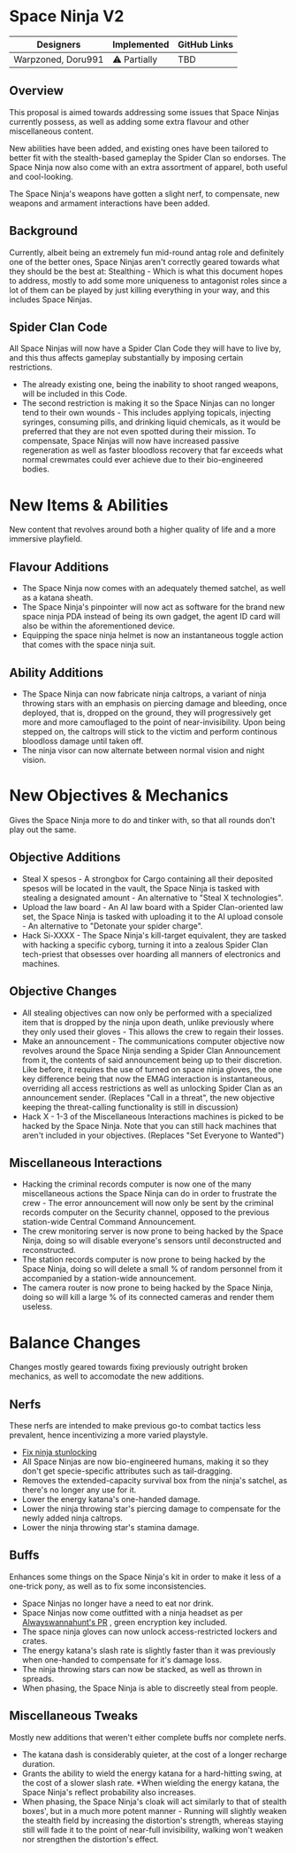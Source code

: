 # Space Ninja V2

| Designers | Implemented | GitHub Links |
|---|---|---|
| Warpzoned, Doru991 | :warning: Partially | TBD |

## Overview

This proposal is aimed towards addressing some issues that Space Ninjas currently possess, as well as adding some extra flavour and other miscellaneous content.</p>
<p>New abilities have been added, and existing ones have been tailored to better fit with the stealth-based gameplay the Spider Clan so endorses. The Space Ninja now also come with an extra assortment of apparel, both useful and cool-looking.</p>
<p>The Space Ninja's weapons have gotten a slight nerf, to compensate, new weapons and armament interactions have been added.

## Background

Currently, albeit being an extremely fun mid-round antag role and definitely one of the better ones, Space Ninjas aren't correctly geared towards what they should be the best at: Stealthing - Which is what this document hopes to address, mostly to add some more uniqueness to antagonist roles since a lot of them can be played by just killing everything in your way, and this includes Space Ninjas.

## Spider Clan Code

All Space Ninjas will now have a Spider Clan Code they will have to live by, and this thus affects gameplay substantially by imposing certain restrictions.

- The already existing one, being the inability to shoot ranged weapons, will be included in this Code.
- The second restriction is making it so the Space Ninjas can no longer tend to their own wounds - This includes applying topicals, injecting syringes, consuming pills, and drinking liquid chemicals, as it would be preferred that they are not even spotted during their mission. To compensate, Space Ninjas will now have increased passive regeneration as well as faster bloodloss recovery that far exceeds what normal crewmates could ever achieve due to their bio-engineered bodies.

# New Items & Abilities

New content that revolves around both a higher quality of life and a more immersive playfield.

## Flavour Additions

- The Space Ninja now comes with an adequately themed satchel, as well as a katana sheath.
- The Space Ninja's pinpointer will now act as software for the brand new space ninja PDA instead of being its own gadget, the agent ID card will also be within the aforementioned device.
- Equipping the space ninja helmet is now an instantaneous toggle action that comes with the space ninja suit.

## Ability Additions

- The Space Ninja can now fabricate ninja caltrops, a variant of ninja throwing stars with an emphasis on piercing damage and bleeding, once deployed, that is, dropped on the ground, they will progressively get more and more camouflaged to the point of near-invisibility. Upon being stepped on, the caltrops will stick to the victim and perform continous bloodloss damage until taken off.
- The ninja visor can now alternate between normal vision and night vision.

# New Objectives & Mechanics

Gives the Space Ninja more to do and tinker with, so that all rounds don't play out the same.

## Objective Additions

- Steal X spesos - A strongbox for Cargo containing all their deposited spesos will be located in the vault, the Space Ninja is tasked with stealing a designated amount - An alternative to "Steal X technologies".
- Upload the law board - An AI law board with a Spider Clan-oriented law set, the Space Ninja is tasked with uploading it to the AI upload console - An alternative to "Detonate your spider charge".
- Hack Si-XXXX - The Space Ninja's kill-target equivalent, they are tasked with hacking a specific cyborg, turning it into a zealous Spider Clan tech-priest that obsesses over hoarding all manners of electronics and machines.

## Objective Changes

- All stealing objectives can now only be performed with a specialized item that is dropped by the ninja upon death, unlike previously where they only used their gloves - This allows the crew to regain their losses.
- Make an announcement - The communications computer objective now revolves around the Space Ninja sending a Spider Clan Announcement from it, the contents of said announcement being up to their discretion. Like before, it requires the use of turned on space ninja gloves, the one key difference being that now the EMAG interaction is instantaneous, overriding all access restrictions as well as unlocking Spider Clan as an announcement sender. (Replaces "Call in a threat", the new objective keeping the threat-calling functionality is still in discussion)
- Hack X - 1-3 of the Miscellaneous Interactions machines is picked to be hacked by the Space Ninja. Note that you can still hack machines that aren't included in your objectives. (Replaces "Set Everyone to Wanted")

## Miscellaneous Interactions

- Hacking the criminal records computer is now one of the many miscellaneous actions the Space Ninja can do in order to frustrate the crew - The error announcement will now only be sent by the criminal records computer on the Security channel, opposed to the previous station-wide Central Command Announcement.
- The crew monitoring server is now prone to being hacked by the Space Ninja, doing so will disable everyone's sensors until deconstructed and reconstructed.
- The station records computer is now prone to being hacked by the Space Ninja, doing so will delete a small % of random personnel from it accompanied by a station-wide announcement.
- The camera router is now prone to being hacked by the Space Ninja, doing so will kill a large % of its connected cameras and render them useless.

# Balance Changes

Changes mostly geared towards fixing previously outright broken mechanics, as well to accomodate the new additions.

## Nerfs

These nerfs are intended to make previous go-to combat tactics less prevalent, hence incentivizing a more varied playstyle.

- [Fix ninja stunlocking](https://github.com/space-wizards/space-station-14/pull/33244)
- All Space Ninjas are now bio-engineered humans, making it so they don't get specie-specific attributes such as tail-dragging.
- Removes the extended-capacity survival box from the ninja's satchel, as there's no longer any use for it.
- Lower the energy katana's one-handed damage.
- Lower the ninja throwing star's piercing damage to compensate for the newly added ninja caltrops.
- Lower the ninja throwing star's stamina damage.

## Buffs

Enhances some things on the Space Ninja's kit in order to make it less of a one-trick pony, as well as to fix some inconsistencies.

- Space Ninjas no longer have a need to eat nor drink.
- Space Ninjas now come outfitted with a ninja headset as per [Alwayswannahunt's PR](https://github.com/space-wizards/space-station-14/pull/32841) , green encryption key included.
- The space ninja gloves can now unlock access-restricted lockers and crates.
- The energy katana's slash rate is slightly faster than it was previously when one-handed to compensate for it's damage loss.
- The ninja throwing stars can now be stacked, as well as thrown in spreads.
- When phasing, the Space Ninja is able to discreetly steal from people.

## Miscellaneous Tweaks

Mostly new additions that weren't either complete buffs nor complete nerfs.

- The katana dash is considerably quieter, at the cost of a longer recharge duration.
- Grants the ability to wield the energy katana for a hard-hitting swing, at the cost of a slower slash rate. *When wielding the energy katana, the Space Ninja's reflect probability also increases.
- When phasing, the Space Ninja's cloak will act similarly to that of stealth boxes', but in a much more potent manner - Running will slightly weaken the stealth field by increasing the distortion's strength, whereas staying still will fade it to the point of near-full invisibility, walking won't weaken nor strengthen the distortion's effect.
